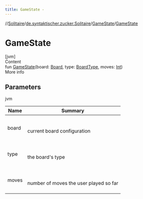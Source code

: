```yaml
---
title: GameState -
---
```

//[Solitaire](../../index.md)/[de.syntaktischer.zucker.Solitaire](../index.md)/[GameState](index.md)/[GameState](-game-state.md)



# GameState  
[jvm]  
Content  
fun [GameState](-game-state.md)(board: [Board](../-board/index.md), type: [BoardType](../-board-type/index.md), moves: [Int](https://kotlinlang.org/api/latest/jvm/stdlib/kotlin/-int/index.html))  
More info  


## Parameters  
  
jvm  
  
|  Name|  Summary| 
|---|---|
| <a name="de.syntaktischer.zucker.Solitaire/GameState/GameState/#de.syntaktischer.zucker.Solitaire.Board#de.syntaktischer.zucker.Solitaire.BoardType#kotlin.Int/PointingToDeclaration/"></a>board| <a name="de.syntaktischer.zucker.Solitaire/GameState/GameState/#de.syntaktischer.zucker.Solitaire.Board#de.syntaktischer.zucker.Solitaire.BoardType#kotlin.Int/PointingToDeclaration/"></a><br><br>current board configuration<br><br>
| <a name="de.syntaktischer.zucker.Solitaire/GameState/GameState/#de.syntaktischer.zucker.Solitaire.Board#de.syntaktischer.zucker.Solitaire.BoardType#kotlin.Int/PointingToDeclaration/"></a>type| <a name="de.syntaktischer.zucker.Solitaire/GameState/GameState/#de.syntaktischer.zucker.Solitaire.Board#de.syntaktischer.zucker.Solitaire.BoardType#kotlin.Int/PointingToDeclaration/"></a><br><br>the board's type<br><br>
| <a name="de.syntaktischer.zucker.Solitaire/GameState/GameState/#de.syntaktischer.zucker.Solitaire.Board#de.syntaktischer.zucker.Solitaire.BoardType#kotlin.Int/PointingToDeclaration/"></a>moves| <a name="de.syntaktischer.zucker.Solitaire/GameState/GameState/#de.syntaktischer.zucker.Solitaire.Board#de.syntaktischer.zucker.Solitaire.BoardType#kotlin.Int/PointingToDeclaration/"></a><br><br>number of moves the user played so far<br><br>
  
  




